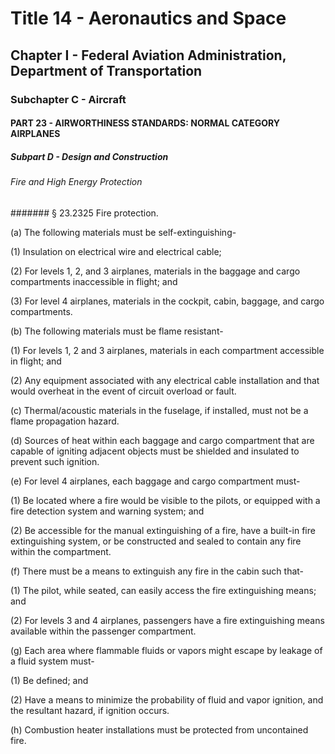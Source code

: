 
# Title 14 - Aeronautics and Space
## Chapter I - Federal Aviation Administration, Department of Transportation
### Subchapter C - Aircraft
#### PART 23 - AIRWORTHINESS STANDARDS: NORMAL CATEGORY AIRPLANES
##### Subpart D - Design and Construction
###### Fire and High Energy Protection
####### § 23.2325 Fire protection.

(a) The following materials must be self-extinguishing-

(1) Insulation on electrical wire and electrical cable;

(2) For levels 1, 2, and 3 airplanes, materials in the baggage and cargo compartments inaccessible in flight; and

(3) For level 4 airplanes, materials in the cockpit, cabin, baggage, and cargo compartments.

(b) The following materials must be flame resistant-

(1) For levels 1, 2 and 3 airplanes, materials in each compartment accessible in flight; and

(2) Any equipment associated with any electrical cable installation and that would overheat in the event of circuit overload or fault.

(c) Thermal/acoustic materials in the fuselage, if installed, must not be a flame propagation hazard.

(d) Sources of heat within each baggage and cargo compartment that are capable of igniting adjacent objects must be shielded and insulated to prevent such ignition.

(e) For level 4 airplanes, each baggage and cargo compartment must-

(1) Be located where a fire would be visible to the pilots, or equipped with a fire detection system and warning system; and

(2) Be accessible for the manual extinguishing of a fire, have a built-in fire extinguishing system, or be constructed and sealed to contain any fire within the compartment.

(f) There must be a means to extinguish any fire in the cabin such that-

(1) The pilot, while seated, can easily access the fire extinguishing means; and

(2) For levels 3 and 4 airplanes, passengers have a fire extinguishing means available within the passenger compartment.

(g) Each area where flammable fluids or vapors might escape by leakage of a fluid system must-

(1) Be defined; and

(2) Have a means to minimize the probability of fluid and vapor ignition, and the resultant hazard, if ignition occurs.

(h) Combustion heater installations must be protected from uncontained fire.
